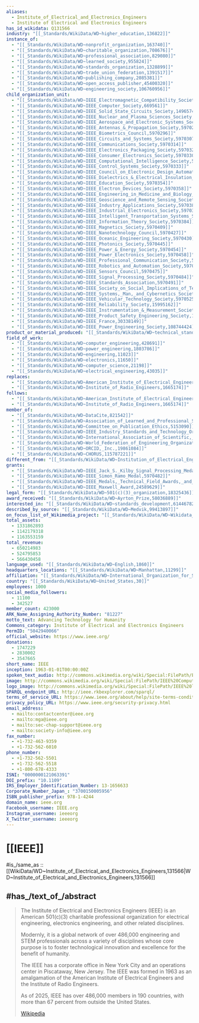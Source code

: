 ```yaml
---
aliases:
  - Institute_of_Electrical_and_Electronics_Engineers
  - Institute of Electrical and Electronics Engineers
has_id_wikidata: Q131566
industry: "[[_Standards/WikiData/WD~higher_education,136822]]"
instance_of:
  - "[[_Standards/WikiData/WD~nonprofit_organization,163740]]"
  - "[[_Standards/WikiData/WD~charitable_organization,708676]]"
  - "[[_Standards/WikiData/WD~professional_association,829080]]"
  - "[[_Standards/WikiData/WD~learned_society,955824]]"
  - "[[_Standards/WikiData/WD~standards_organization,1328899]]"
  - "[[_Standards/WikiData/WD~trade_union_federation,1391517]]"
  - "[[_Standards/WikiData/WD~publishing_company,2085381]]"
  - "[[_Standards/WikiData/WD~open_access_publisher,45400320]]"
  - "[[_Standards/WikiData/WD~engineering_society,106760956]]"
child_organization_unit:
  - "[[_Standards/WikiData/WD~IEEE_Electromagnetic_Compatibility_Society,277293]]"
  - "[[_Standards/WikiData/WD~IEEE_Computer_Society,669561]]"
  - "[[_Standards/WikiData/WD~IEEE_Solid_State_Circuits_Society,1496574]]"
  - "[[_Standards/WikiData/WD~IEEE_Nuclear_and_Plasma_Sciences_Society,3639101]]"
  - "[[_Standards/WikiData/WD~IEEE_Aerospace_and_Electronic_Systems_Society,5970283]]"
  - "[[_Standards/WikiData/WD~IEEE_Antennas_&_Propagation_Society,5970286]]"
  - "[[_Standards/WikiData/WD~IEEE_Biometrics_Council,5970296]]"
  - "[[_Standards/WikiData/WD~IEEE_Circuits_and_Systems_Society,5970307]]"
  - "[[_Standards/WikiData/WD~IEEE_Communications_Society,5970314]]"
  - "[[_Standards/WikiData/WD~IEEE_Electronics_Packaging_Society,5970321]]"
  - "[[_Standards/WikiData/WD~IEEE_Consumer_Electronics_Society,5970330]]"
  - "[[_Standards/WikiData/WD~IEEE_Computational_Intelligence_Society,5970328]]"
  - "[[_Standards/WikiData/WD~IEEE_Control_Systems_Society,5970333]]"
  - "[[_Standards/WikiData/WD~IEEE_Council_on_Electronic_Design_Automation,5970337]]"
  - "[[_Standards/WikiData/WD~IEEE_Dielectrics_&_Electrical_Insulation_Society,5970348]]"
  - "[[_Standards/WikiData/WD~IEEE_Education_Society,5970354]]"
  - "[[_Standards/WikiData/WD~IEEE_Electron_Devices_Society,5970358]]"
  - "[[_Standards/WikiData/WD~IEEE_Engineering_in_Medicine_and_Biology_Society,5970367]]"
  - "[[_Standards/WikiData/WD~IEEE_Geoscience_and_Remote_Sensing_Society,5970371]]"
  - "[[_Standards/WikiData/WD~IEEE_Industry_Applications_Society,5970382]]"
  - "[[_Standards/WikiData/WD~IEEE_Industrial_Electronics_Society,5970381]]"
  - "[[_Standards/WikiData/WD~IEEE_Intelligent_Transportation_Systems_Society,5970387]]"
  - "[[_Standards/WikiData/WD~IEEE_Information_Theory_Society,5970384]]"
  - "[[_Standards/WikiData/WD~IEEE_Magnetics_Society,5970409]]"
  - "[[_Standards/WikiData/WD~IEEE_Nanotechnology_Council,5970427]]"
  - "[[_Standards/WikiData/WD~IEEE_Oceanic_Engineering_Society,5970430]]"
  - "[[_Standards/WikiData/WD~IEEE_Photonics_Society,5970445]]"
  - "[[_Standards/WikiData/WD~IEEE_Power_&_Energy_Society,5970454]]"
  - "[[_Standards/WikiData/WD~IEEE_Power_Electronics_Society,5970458]]"
  - "[[_Standards/WikiData/WD~IEEE_Professional_Communication_Society,5970456]]"
  - "[[_Standards/WikiData/WD~IEEE_Robotics_and_Automation_Society,5970470]]"
  - "[[_Standards/WikiData/WD~IEEE_Sensors_Council,5970475]]"
  - "[[_Standards/WikiData/WD~IEEE_Signal_Processing_Society,5970484]]"
  - "[[_Standards/WikiData/WD~IEEE_Standards_Association,5970491]]"
  - "[[_Standards/WikiData/WD~IEEE_Society_on_Social_Implications_of_Technology,5970488]]"
  - "[[_Standards/WikiData/WD~IEEE_Systems,_Man,_and_Cybernetics_Society,5970493]]"
  - "[[_Standards/WikiData/WD~IEEE_Vehicular_Technology_Society,5970525]]"
  - "[[_Standards/WikiData/WD~IEEE_Reliability_Society,15995162]]"
  - "[[_Standards/WikiData/WD~IEEE_Instrumentation_&_Measurement_Society,15995160]]"
  - "[[_Standards/WikiData/WD~IEEE_Product_Safety_Engineering_Society,15995161]]"
  - "[[_Standards/WikiData/WD~IEEE_France,30338149]]"
  - "[[_Standards/WikiData/WD~IEEE_Power_Engineering_Society,108744424]]"
product_or_material_produced: "[[_Standards/WikiData/WD~technical_standard,317623]]"
field_of_work:
  - "[[_Standards/WikiData/WD~computer_engineering,428691]]"
  - "[[_Standards/WikiData/WD~power_engineering,1803786]]"
  - "[[_Standards/WikiData/WD~engineering,11023]]"
  - "[[_Standards/WikiData/WD~electronics,11650]]"
  - "[[_Standards/WikiData/WD~computer_science,21198]]"
  - "[[_Standards/WikiData/WD~electrical_engineering,43035]]"
replaces:
  - "[[_Standards/WikiData/WD~American_Institute_of_Electrical_Engineers,465190]]"
  - "[[_Standards/WikiData/WD~Institute_of_Radio_Engineers,1665174]]"
follows:
  - "[[_Standards/WikiData/WD~American_Institute_of_Electrical_Engineers,465190]]"
  - "[[_Standards/WikiData/WD~Institute_of_Radio_Engineers,1665174]]"
member_of:
  - "[[_Standards/WikiData/WD~DataCite,821542]]"
  - "[[_Standards/WikiData/WD~Association_of_Learned_and_Professional_Society_Publishers,4809891]]"
  - "[[_Standards/WikiData/WD~Committee_on_Publication_Ethics,5153090]]"
  - "[[_Standards/WikiData/WD~IEEE_Industry_Standards_and_Technology_Organization,5970222]]"
  - "[[_Standards/WikiData/WD~International_Association_of_Scientific,_Technical,_and_Medical_Publishers,6048595]]"
  - "[[_Standards/WikiData/WD~World_Federation_of_Engineering_Organizations,8035715]]"
  - "[[_Standards/WikiData/WD~ORCID,_Inc.,19861084]]"
  - "[[_Standards/WikiData/WD~CHORUS,115787221]]"
different_from: "[[_Standards/WikiData/WD~Institution_of_Electrical_Engineers,1524579]]"
grants:
  - "[[_Standards/WikiData/WD~IEEE_Jack_S._Kilby_Signal_Processing_Medal,5970391]]"
  - "[[_Standards/WikiData/WD~IEEE_Simon_Ramo_Medal,5970482]]"
  - "[[_Standards/WikiData/WD~IEEE_Medals,_Technical_Field_Awards,_and_Recognitions,23308923]]"
  - "[[_Standards/WikiData/WD~IEEE_Maxwell_Award,24589629]]"
legal_form: "[[_Standards/WikiData/WD~501(c)(3)_organization,18325436]]"
award_received: "[[_Standards/WikiData/WD~Ayrton_Prize,58036889]]"
interested_in: "[[_Standards/WikiData/WD~standards_development,61446782]]"
described_by_source: "[[_Standards/WikiData/WD~Medvik,99413897]]"
on_focus_list_of_Wikimedia_project: "[[_Standards/WikiData/WD~Wikidata_WikiProject_Academic_Publisher,117222928]]"
total_assets:
  - 1331862893
  - 1142179318
  - 1163553159
total_revenue:
  - 650214983
  - 524795853
  - 566430458
language_used: "[[_Standards/WikiData/WD~English,1860]]"
headquarters_locations: "[[_Standards/WikiData/WD~Manhattan,11299]]"
affiliation: "[[_Standards/WikiData/WD~International_Organization_for_Standardization,15028]]"
country: "[[_Standards/WikiData/WD~United_States,30]]"
employees: 1000
social_media_followers:
  - 11100
  - 342527
member_count: 423000
ARK_Name_Assigning_Authority_Number: "81227"
motto_text: Advancing Technology for Humanity
Commons_category: Institute of Electrical and Electronics Engineers
PermID: "5042940066"
official_website: https://www.ieee.org/
donations:
  - 1747229
  - 2830002
  - 3547665
short_name: IEEE
inception: 1963-01-01T00:00:00Z
spoken_text_audio: http://commons.wikimedia.org/wiki/Special:FilePath/Es-IEEE-article-1.ogg
image: http://commons.wikimedia.org/wiki/Special:FilePath/IEEE%20Computer%20Society%20headquarters%20DC.JPG
logo_image: http://commons.wikimedia.org/wiki/Special:FilePath/IEEE%20logo.svg
SPARQL_endpoint_URL: http://ieee.rkbexplorer.com/sparql/
terms_of_service_URL: https://www.ieee.org/about/help/site-terms-conditions.html
privacy_policy_URL: https://www.ieee.org/security-privacy.html
email_address:
  - mailto:contactcenter@ieee.org
  - mailto:mga@ieee.org
  - mailto:sec-chap-support@ieee.org
  - mailto:society-info@ieee.org
fax_number:
  - +1-732-463-9359
  - +1-732-562-6010
phone_number:
  - +1-732-562-5501
  - +1-732-562-5518
  - +1-800-678-4333
ISNI: "0000000121063391"
DOI_prefix: "10.1109"
IRS_Employer_Identification_Number: 13-1656633
Corporate_Number_Japan_: "3700150005956"
ISBN_publisher_prefix: 978-1-4244
domain_name: ieee.org
Facebook_username: IEEE.org
Instagram_username: ieeeorg
X_Twitter_username: ieeeorg
---
```


# [[IEEE]] 

#is_/same_as :: [[WikiData/WD~Institute_of_Electrical_and_Electronics_Engineers,131566|WD~Institute_of_Electrical_and_Electronics_Engineers,131566]]

## #has_/text_of_/abstract 

> The Institute of Electrical and Electronics Engineers (IEEE) 
> is an American 501(c)(3) charitable professional organization 
> for electrical engineering, electronics engineering, and other related disciplines. 
> 
> Modernly, it is a global network of over 486,000 engineering and STEM professionals 
> across a variety of disciplines whose core purpose is 
> to foster technological innovation and excellence for the benefit of humanity.
>
> The IEEE has a corporate office in New York City 
> and an operations center in Piscataway, New Jersey. 
> The IEEE was formed in 1963 as an amalgamation of the 
> American Institute of Electrical Engineers and the Institute of Radio Engineers.
>
> As of 2025, IEEE has over 486,000 members in 190 countries, 
> with more than 67 percent from outside the United States.
>
> [Wikipedia](https://en.wikipedia.org/wiki/Institute%20of%20Electrical%20and%20Electronics%20Engineers) 

